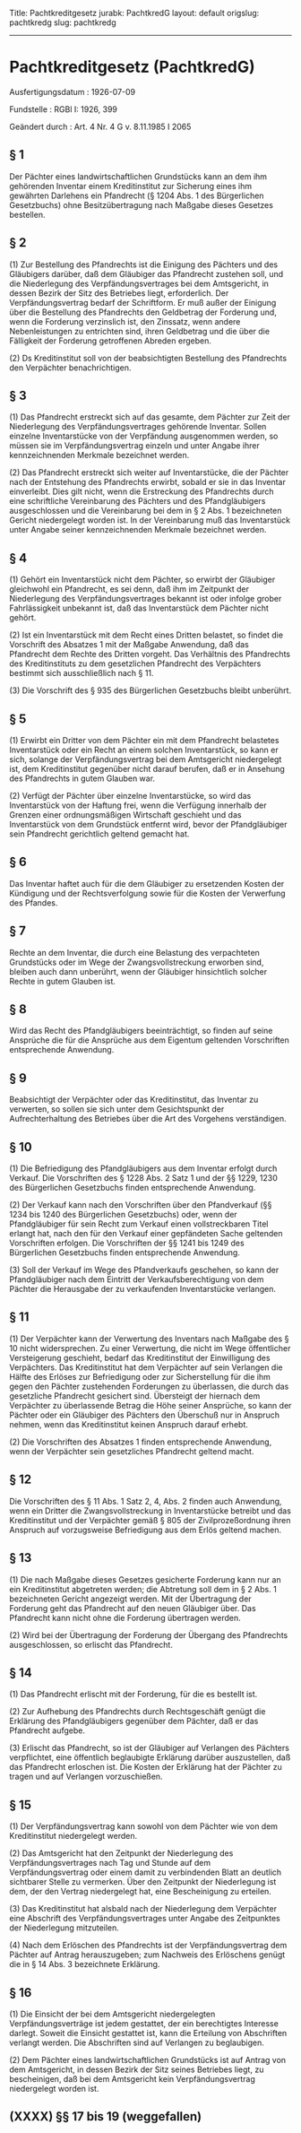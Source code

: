 Title: Pachtkreditgesetz
jurabk: PachtkredG
layout: default
origslug: pachtkredg
slug: pachtkredg

---

# Pachtkreditgesetz (PachtkredG)

Ausfertigungsdatum
:   1926-07-09

Fundstelle
:   RGBl I: 1926, 399

Geändert durch
:   Art. 4 Nr. 4 G v. 8.11.1985 I 2065


## § 1

Der Pächter eines landwirtschaftlichen Grundstücks kann an dem ihm
gehörenden Inventar einem Kreditinstitut zur Sicherung eines ihm
gewährten Darlehens ein Pfandrecht (§ 1204 Abs. 1 des Bürgerlichen
Gesetzbuchs) ohne Besitzübertragung nach Maßgabe dieses Gesetzes
bestellen.


## § 2

(1) Zur Bestellung des Pfandrechts ist die Einigung des Pächters und
des Gläubigers darüber, daß dem Gläubiger das Pfandrecht zustehen
soll, und die Niederlegung des Verpfändungsvertrages bei dem
Amtsgericht, in dessen Bezirk der Sitz des Betriebes liegt,
erforderlich. Der Verpfändungsvertrag bedarf der Schriftform. Er muß
außer der Einigung über die Bestellung des Pfandrechts den Geldbetrag
der Forderung und, wenn die Forderung verzinslich ist, den Zinssatz,
wenn andere Nebenleistungen zu entrichten sind, ihren Geldbetrag und
die über die Fälligkeit der Forderung getroffenen Abreden ergeben.

(2) Ds Kreditinstitut soll von der beabsichtigten Bestellung des
Pfandrechts den Verpächter benachrichtigen.


## § 3

(1) Das Pfandrecht erstreckt sich auf das gesamte, dem Pächter zur
Zeit der Niederlegung des Verpfändungsvertrages gehörende Inventar.
Sollen einzelne Inventarstücke von der Verpfändung ausgenommen werden,
so müssen sie im Verpfändungsvertrag einzeln und unter Angabe ihrer
kennzeichnenden Merkmale bezeichnet werden.

(2) Das Pfandrecht erstreckt sich weiter auf Inventarstücke, die der
Pächter nach der Entstehung des Pfandrechts erwirbt, sobald er sie in
das Inventar einverleibt. Dies gilt nicht, wenn die Erstreckung des
Pfandrechts durch eine schriftliche Vereinbarung des Pächters und des
Pfandgläubigers ausgeschlossen und die Vereinbarung bei dem in § 2
Abs. 1 bezeichneten Gericht niedergelegt worden ist. In der
Vereinbarung muß das Inventarstück unter Angabe seiner kennzeichnenden
Merkmale bezeichnet werden.


## § 4

(1) Gehört ein Inventarstück nicht dem Pächter, so erwirbt der
Gläubiger gleichwohl ein Pfandrecht, es sei denn, daß ihm im Zeitpunkt
der Niederlegung des Verpfändungsvertrages bekannt ist oder infolge
grober Fahrlässigkeit unbekannt ist, daß das Inventarstück dem Pächter
nicht gehört.

(2) Ist ein Inventarstück mit dem Recht eines Dritten belastet, so
findet die Vorschrift des Absatzes 1 mit der Maßgabe Anwendung, daß
das Pfandrecht dem Rechte des Dritten vorgeht. Das Verhältnis des
Pfandrechts des Kreditinstituts zu dem gesetzlichen Pfandrecht des
Verpächters bestimmt sich ausschließlich nach § 11.

(3) Die Vorschrift des § 935 des Bürgerlichen Gesetzbuchs bleibt
unberührt.


## § 5

(1) Erwirbt ein Dritter von dem Pächter ein mit dem Pfandrecht
belastetes Inventarstück oder ein Recht an einem solchen
Inventarstück, so kann er sich, solange der Verpfändungsvertrag bei
dem Amtsgericht niedergelegt ist, dem Kreditinstitut gegenüber nicht
darauf berufen, daß er in Ansehung des Pfandrechts in gutem Glauben
war.

(2) Verfügt der Pächter über einzelne Inventarstücke, so wird das
Inventarstück von der Haftung frei, wenn die Verfügung innerhalb der
Grenzen einer ordnungsmäßigen Wirtschaft geschieht und das
Inventarstück von dem Grundstück entfernt wird, bevor der
Pfandgläubiger sein Pfandrecht gerichtlich geltend gemacht hat.


## § 6

Das Inventar haftet auch für die dem Gläubiger zu ersetzenden Kosten
der Kündigung und der Rechtsverfolgung sowie für die Kosten der
Verwerfung des Pfandes.


## § 7

Rechte an dem Inventar, die durch eine Belastung des verpachteten
Grundstücks oder im Wege der Zwangsvollstreckung erworben sind,
bleiben auch dann unberührt, wenn der Gläubiger hinsichtlich solcher
Rechte in gutem Glauben ist.


## § 8

Wird das Recht des Pfandgläubigers beeinträchtigt, so finden auf seine
Ansprüche die für die Ansprüche aus dem Eigentum geltenden
Vorschriften entsprechende Anwendung.


## § 9

Beabsichtigt der Verpächter oder das Kreditinstitut, das Inventar zu
verwerten, so sollen sie sich unter dem Gesichtspunkt der
Aufrechterhaltung des Betriebes über die Art des Vorgehens
verständigen.


## § 10

(1) Die Befriedigung des Pfandgläubigers aus dem Inventar erfolgt
durch Verkauf. Die Vorschriften des § 1228 Abs. 2 Satz 1 und der §§
1229, 1230 des Bürgerlichen Gesetzbuchs finden entsprechende
Anwendung.

(2) Der Verkauf kann nach den Vorschriften über den Pfandverkauf (§§
1234 bis 1240 des Bürgerlichen Gesetzbuchs) oder, wenn der
Pfandgläubiger für sein Recht zum Verkauf einen vollstreckbaren Titel
erlangt hat, nach den für den Verkauf einer gepfändeten Sache
geltenden Vorschriften erfolgen. Die Vorschriften der §§ 1241 bis 1249
des Bürgerlichen Gesetzbuchs finden entsprechende Anwendung.

(3) Soll der Verkauf im Wege des Pfandverkaufs geschehen, so kann der
Pfandgläubiger nach dem Eintritt der Verkaufsberechtigung von dem
Pächter die Herausgabe der zu verkaufenden Inventarstücke verlangen.


## § 11

(1) Der Verpächter kann der Verwertung des Inventars nach Maßgabe des
§ 10 nicht widersprechen. Zu einer Verwertung, die nicht im Wege
öffentlicher Versteigerung geschieht, bedarf das Kreditinstitut der
Einwilligung des Verpächters. Das Kreditinstitut hat dem Verpächter
auf sein Verlangen die Hälfte des Erlöses zur Befriedigung oder zur
Sicherstellung für die ihm gegen den Pächter zustehenden Forderungen
zu überlassen, die durch das gesetzliche Pfandrecht gesichert sind.
Übersteigt der hiernach dem Verpächter zu überlassende Betrag die Höhe
seiner Ansprüche, so kann der Pächter oder ein Gläubiger des Pächters
den Überschuß nur in Anspruch nehmen, wenn das Kreditinstitut keinen
Anspruch darauf erhebt.

(2) Die Vorschriften des Absatzes 1 finden entsprechende Anwendung,
wenn der Verpächter sein gesetzliches Pfandrecht geltend macht.


## § 12

Die Vorschriften des § 11 Abs. 1 Satz 2, 4, Abs. 2 finden auch
Anwendung, wenn ein Dritter die Zwangsvollstreckung in Inventarstücke
betreibt und das Kreditinstitut und der Verpächter gemäß § 805 der
Zivilprozeßordnung ihren Anspruch auf vorzugsweise Befriedigung aus
dem Erlös geltend machen.


## § 13

(1) Die nach Maßgabe dieses Gesetzes gesicherte Forderung kann nur an
ein Kreditinstitut abgetreten werden; die Abtretung soll dem in § 2
Abs. 1 bezeichneten Gericht angezeigt werden. Mit der Übertragung der
Forderung geht das Pfandrecht auf den neuen Gläubiger über. Das
Pfandrecht kann nicht ohne die Forderung übertragen werden.

(2) Wird bei der Übertragung der Forderung der Übergang des
Pfandrechts ausgeschlossen, so erlischt das Pfandrecht.


## § 14

(1) Das Pfandrecht erlischt mit der Forderung, für die es bestellt
ist.

(2) Zur Aufhebung des Pfandrechts durch Rechtsgeschäft genügt die
Erklärung des Pfandgläubigers gegenüber dem Pächter, daß er das
Pfandrecht aufgebe.

(3) Erlischt das Pfandrecht, so ist der Gläubiger auf Verlangen des
Pächters verpflichtet, eine öffentlich beglaubigte Erklärung darüber
auszustellen, daß das Pfandrecht erloschen ist. Die Kosten der
Erklärung hat der Pächter zu tragen und auf Verlangen vorzuschießen.


## § 15

(1) Der Verpfändungsvertrag kann sowohl von dem Pächter wie von dem
Kreditinstitut niedergelegt werden.

(2) Das Amtsgericht hat den Zeitpunkt der Niederlegung des
Verpfändungsvertrages nach Tag und Stunde auf dem Verpfändungsvertrag
oder einem damit zu verbindenden Blatt an deutlich sichtbarer Stelle
zu vermerken. Über den Zeitpunkt der Niederlegung ist dem, der den
Vertrag niedergelegt hat, eine Bescheinigung zu erteilen.

(3) Das Kreditinstitut hat alsbald nach der Niederlegung dem
Verpächter eine Abschrift des Verpfändungsvertrages unter Angabe des
Zeitpunktes der Niederlegung mitzuteilen.

(4) Nach dem Erlöschen des Pfandrechts ist der Verpfändungsvertrag dem
Pächter auf Antrag herauszugeben; zum Nachweis des Erlöschens genügt
die in § 14 Abs. 3 bezeichnete Erklärung.


## § 16

(1) Die Einsicht der bei dem Amtsgericht niedergelegten
Verpfändungsverträge ist jedem gestattet, der ein berechtigtes
Interesse darlegt. Soweit die Einsicht gestattet ist, kann die
Erteilung von Abschriften verlangt werden. Die Abschriften sind auf
Verlangen zu beglaubigen.

(2) Dem Pächter eines landwirtschaftlichen Grundstücks ist auf Antrag
von dem Amtsgericht, in dessen Bezirk der Sitz seines Betriebes liegt,
zu bescheinigen, daß bei dem Amtsgericht kein Verpfändungsvertrag
niedergelegt worden ist.


## (XXXX) §§ 17 bis 19 (weggefallen)


